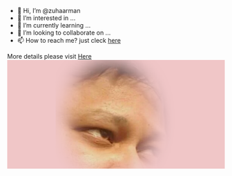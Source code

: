 - 👋 Hi, I’m @zuhaarman
- 👀 I’m interested in ...
- 🌱 I’m currently learning ...
- 💞️ I’m looking to collaborate on ...
- 📫 How to reach me? just cleck [here](http://en.gravatar.com/zuhaarman)

<!---
zuhaarman/zuhaarman is a ✨ special ✨ repository because its `README.md` (this file) appears on your GitHub profile.
You can click the Preview link to take a look at your changes.
--->
More details please visit [Here](https://az.zuhaworld.com/az/)
![zuha](zuha.png)
